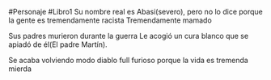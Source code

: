 #Personaje #Libro1 
Su nombre real es Abasi(severo), pero no lo dice porque la gente es tremendamente racista
Tremendamente mamado

Sus padres murieron durante la guerra
Le acogió un cura blanco que se apiadó de él(El padre Martín).



Se acaba volviendo modo diablo full furioso porque la vida es tremenda mierda


